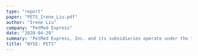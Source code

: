 ```yaml
---
type: "report"
paper: "PETS_Irene_Liu.pdf"
author: "Irene Liu"
company: "PetMed Express"
date: "2020-04-29"
summary: "PetMed Express, Inc. and its subsidiaries operate under the trade name, 1-800-PetMed (the “Company”). PetMed Express is the largest online pet pharmacy in the United States and provides both prescription and non-prescription pet medications, health products, as well as other products for dogs, cats, and horses. As a direct-to-consumer business, the company competes with traditional retailers of pet medications and vets to offer consumers an alternative method of obtaining pet medications. "
title: "NYSE: PETS"
---
```

